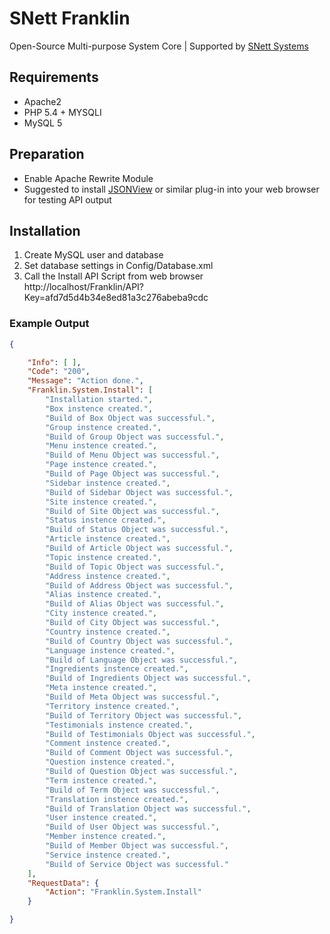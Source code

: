 # SNett Franklin
Open-Source Multi-purpose System Core
 | Supported by [SNett Systems](http://snett.net)

## Requirements
* Apache2
* PHP 5.4 + MYSQLI
* MySQL 5

## Preparation
* Enable Apache Rewrite Module
* Suggested to install [JSONView](https://addons.mozilla.org/en-Us/firefox/addon/jsonview/) or similar plug-in into your web browser for testing API output

## Installation
1. Create MySQL user and database
2. Set database settings in Config/Database.xml
3. Call the Install API Script from web browser  
http://localhost/Franklin/API?Key=afd7d5d4b34e8ed81a3c276abeba9cdc

### Example Output
```JSON
{

    "Info": [ ],
    "Code": "200",
    "Message": "Action done.",
    "Franklin.System.Install": [
        "Installation started.",
        "Box instence created.",
        "Build of Box Object was successful.",
        "Group instence created.",
        "Build of Group Object was successful.",
        "Menu instence created.",
        "Build of Menu Object was successful.",
        "Page instence created.",
        "Build of Page Object was successful.",
        "Sidebar instence created.",
        "Build of Sidebar Object was successful.",
        "Site instence created.",
        "Build of Site Object was successful.",
        "Status instence created.",
        "Build of Status Object was successful.",
        "Article instence created.",
        "Build of Article Object was successful.",
        "Topic instence created.",
        "Build of Topic Object was successful.",
        "Address instence created.",
        "Build of Address Object was successful.",
        "Alias instence created.",
        "Build of Alias Object was successful.",
        "City instence created.",
        "Build of City Object was successful.",
        "Country instence created.",
        "Build of Country Object was successful.",
        "Language instence created.",
        "Build of Language Object was successful.",
        "Ingredients instence created.",
        "Build of Ingredients Object was successful.",
        "Meta instence created.",
        "Build of Meta Object was successful.",
        "Territory instence created.",
        "Build of Territory Object was successful.",
        "Testimonials instence created.",
        "Build of Testimonials Object was successful.",
        "Comment instence created.",
        "Build of Comment Object was successful.",
        "Question instence created.",
        "Build of Question Object was successful.",
        "Term instence created.",
        "Build of Term Object was successful.",
        "Translation instence created.",
        "Build of Translation Object was successful.",
        "User instence created.",
        "Build of User Object was successful.",
        "Member instence created.",
        "Build of Member Object was successful.",
        "Service instence created.",
        "Build of Service Object was successful."
    ],
    "RequestData": {
        "Action": "Franklin.System.Install"
    }

}
```